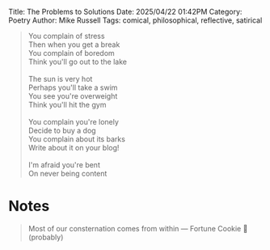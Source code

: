 Title: The Problems to Solutions
Date: 2025/04/22 01:42PM
Category: Poetry
Author: Mike Russell
Tags: comical, philosophical, reflective, satirical

> You complain of stress<br>
> Then when you get a break<br>
> You complain of boredom<br>
> Think you'll go out to the lake<br>
> <br>
> The sun is very hot<br>
> Perhaps you'll take a swim<br>
> You see you're overweight<br>
> Think you'll hit the gym<br>
> <br>
> You complain you're lonely<br>
> Decide to buy a dog<br>
> You complain about its barks<br>
> Write about it on your blog!<br>
> <br>
> I'm afraid you're bent<br>
> On never being content

# Notes

> Most of our consternation comes from within
> — Fortune Cookie 🥠 (probably)
